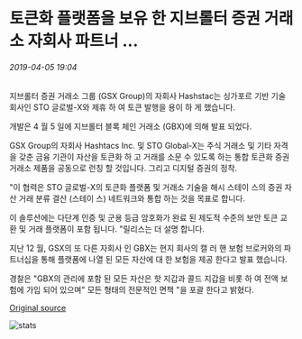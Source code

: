 # 토큰화 플랫폼을 보유 한 지브롤터 증권 거래소 자회사 파트너 ...

###### 2019-04-05 19:04

지브롤터 증권 거래소 그룹 (GSX Group)의 자회사 Hashstac는 싱가포르 기반 기술 회사인 STO 글로벌-X와 제휴 하 여 토큰 발행을 용이 하 게 했습니다.

개발은 4 월 5 일에 지브롤터 블록 체인 거래소 (GBX)에 의해 발표 되었다.

GSX Group의 자회사 Hashtacs Inc. 및 STO Global-X는 주식 거래소 및 기타 자격을 갖춘 금융 기관이 자산을 토큰화 하 고 거래를 소문 수 있도록 하는 통합 토큰화 증권 거래소 제품을 공동으로 런칭 할 것입니다. 그리고 디지털 증권의 정착.

"이 협력은 STO 글로벌-X의 토큰화 플랫폼 및 거래소 기술을 해시 스테이 스의 증권 자산 거래 분류 결산 (스테이 스) 네트워크와 통합 하는 것을 목표로 합니다.

이 솔루션에는 다단계 인증 및 군용 등급 암호화가 완료 된 제도적 수준의 보안 토큰 교환 및 거래 플랫폼이 포함 됩니다. "릴리스는 더 설명 합니다.

지난 12 월, GSX의 또 다른 자회사 인 GBX는 현지 회사의 캘 러 핸 보험 브로커와의 파트너십을 통해 플랫폼에 나열 된 모든 자산에 대 한 보험을 제공 한다고 발표 했습니다.

경찰은 "GBX의 관리에 포함 된 모든 자산은 핫 지갑과 콜드 지갑을 비롯 하 여 전액 보험에 가입 되어 있으며" 모든 형태의 전문적인 면책 "을 포괄 한다고 밝혔다.

[Original source](https://cointelegraph.com/news/gibraltar-stock-exchange-subsidiary-partners-with-tokenization-platform)

![stats](https://c.statcounter.com/11760860/0/a89fa40b/1/ "stats")
